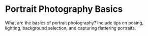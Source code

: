 # Portrait Photography Basics

What are the basics of portrait photography? Include tips on posing, lighting, background selection, and capturing flattering portraits.